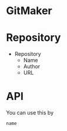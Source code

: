 # GitMaker

# Repository

* Repository
  * Name
  * Author
  * URL

# API

You can use this by

```
name
```

